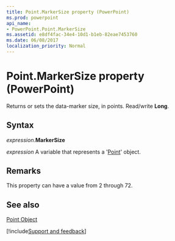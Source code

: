 ```yaml
---
title: Point.MarkerSize property (PowerPoint)
ms.prod: powerpoint
api_name:
- PowerPoint.Point.MarkerSize
ms.assetid: e8df4fac-34e4-10d1-b1eb-82eae7453760
ms.date: 06/08/2017
localization_priority: Normal
---
```



# Point.MarkerSize property (PowerPoint)

Returns or sets the data-marker size, in points. Read/write  **Long**.


## Syntax

_expression_.**MarkerSize**

_expression_ A variable that represents a '[Point](PowerPoint.Point.md)' object.


## Remarks

This property can have a value from 2 through 72. 


## See also


[Point Object](PowerPoint.Point.md)

[!include[Support and feedback](~/includes/feedback-boilerplate.md)]